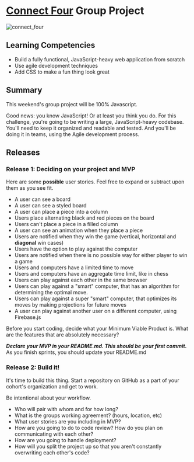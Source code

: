 
# [Connect Four](https://en.wikipedia.org/wiki/Connect_Four) Group Project
![connect_four](https://upload.wikimedia.org/wikipedia/commons/a/ad/Connect_Four.gif)


## Learning Competencies

* Build a fully functional, JavaScript-heavy web application from scratch
* Use agile development techniques
* Add CSS to make a fun thing look great

## Summary

This weekend's group project will be 100% Javascript.

Good news: you know JavaScript! Or at least you think you do. For this challenge, you're going to be writing a large, JavaScript-heavy codebase. You'll need to keep it organized and readable and tested. And you'll be doing it in teams, using the Agile development process.

## Releases

### Release 1: Deciding on your project and MVP

Here are some **possible** user stories. Feel free to expand or subtract upon them as you see fit.

  - A user can see a board
  - A user can see a styled board
  - A user can place a piece into a column
  - Users place alternating black and red pieces on the board
  - Users can't place a piece in a filled column
  - A user can see an animation when they place a piece
  - Users are notified when they win the game (vertical, horizontal and __diagonal__ win cases)
  - Users have the option to play against the computer
  - Users are notified when there is no possible way for either player to win a game
  - Users and computers have a limited time to move
  - Users and computers have an aggregate time limit, like in chess
  - Users can play against each other in the same browser
  - Users can play against a "smart" computer, that has an algorithm for determining the optimal move.
  - Users can play against a super "smart" computer, that optimizes its moves by making projections for future moves
  - A user can play against another user on a different computer, using Firebase.js


Before you start coding, decide what your Minimum Viable Product is. What are the features that are absolutely necessary?

***Declare your MVP in your README.md. This should be your first commit.*** As you finish sprints, you should update your README.md

### Release 2: Build it!

It's time to build this thing. Start a repository on GitHub as a part of your cohort's organization and get to work.

Be intentional about your workflow.
- Who will pair with whom and for how long?
- What is the groups working agreement? (hours, location, etc)
- What user stories are you including in MVP?
- How are you going to do to code review? How do you plan on communicating with each other?
- How are you going to handle deployment?
- How will you split the project up so that you aren't constantly overwriting each other's code?

